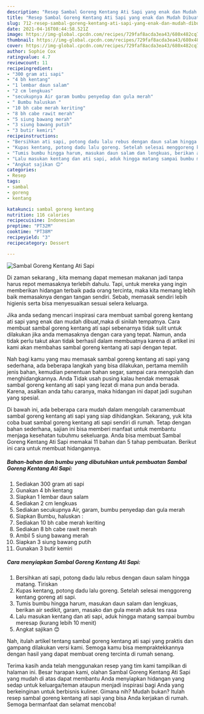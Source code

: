 ```yaml
---
description: "Resep Sambal Goreng Kentang Ati Sapi yang enak dan Mudah Dibuat"
title: "Resep Sambal Goreng Kentang Ati Sapi yang enak dan Mudah Dibuat"
slug: 712-resep-sambal-goreng-kentang-ati-sapi-yang-enak-dan-mudah-dibuat
date: 2021-04-16T08:44:58.521Z
image: https://img-global.cpcdn.com/recipes/729faf8acda3ea43/680x482cq70/sambal-goreng-kentang-ati-sapi-foto-resep-utama.jpg
thumbnail: https://img-global.cpcdn.com/recipes/729faf8acda3ea43/680x482cq70/sambal-goreng-kentang-ati-sapi-foto-resep-utama.jpg
cover: https://img-global.cpcdn.com/recipes/729faf8acda3ea43/680x482cq70/sambal-goreng-kentang-ati-sapi-foto-resep-utama.jpg
author: Sophie Cox
ratingvalue: 4.7
reviewcount: 11
recipeingredient:
- "300 gram ati sapi"
- "4 bh kentang"
- "1 lembar daun salam"
- "2 cm lengkuas"
- "secukupnya Air garam bumbu penyedap dan gula merah"
- " Bumbu haluskan "
- "10 bh cabe merah keriting"
- "8 bh cabe rawit merah"
- "5 siung bawang merah"
- "3 siung bawang putih"
- "3 butir kemiri"
recipeinstructions:
- "Bersihkan ati sapi, potong dadu lalu rebus dengan daun salam hingga matang. Tiriskan"
- "Kupas kentang, potong dadu lalu goreng. Setelah selesai menggoreng kentang goreng ati sapi."
- "Tumis bumbu hingga harum, masukan daun salam dan lengkuas, berikan air sedikit, garam, masako dan gula merah aduk tes rasa"
- "Lalu masukan kentang dan ati sapi, aduk hingga matang sampai bumbu meresap (kurang lebih 10 menit)"
- "Angkat sajikan 😊"
categories:
- Resep
tags:
- sambal
- goreng
- kentang

katakunci: sambal goreng kentang 
nutrition: 116 calories
recipecuisine: Indonesian
preptime: "PT32M"
cooktime: "PT38M"
recipeyield: "3"
recipecategory: Dessert

---
```



![Sambal Goreng Kentang Ati Sapi](https://img-global.cpcdn.com/recipes/729faf8acda3ea43/680x482cq70/sambal-goreng-kentang-ati-sapi-foto-resep-utama.jpg)

Di zaman  sekarang , kita memang dapat memesan makanan jadi tanpa harus repot memasaknya terlebih dahulu. Tapi, untuk mereka yang ingin memberikan hidangan terbaik pada orang tercinta, maka kita memang lebih baik memasaknya dengan tangan sendiri. Sebab, memasak sendiri lebih higienis serta bisa menyesuaikan sesuai selera keluarga.

Jika anda sedang mencari inspirasi cara membuat sambal goreng kentang ati sapi yang enak dan mudah dibuat,maka di sinilah tempatnya. Cara membuat sambal goreng kentang ati sapi  sebenarnya tidak sulit untuk dilakukan jika anda memasaknya dengan cara yang tepat. Namun, anda tidak perlu takut akan tidak berhasil dalam membuatnya 
karena di artikel ini kami akan membahas sambal goreng kentang ati sapi dengan tepat.  



Nah bagi kamu yang mau memasak sambal goreng kentang ati sapi yang sederhana, ada beberapa langkah yang bisa dilakukan, pertama memilih jenis bahan, kemudian penentuan bahan segar, sampai cara mengolah dan menghidangkannya. Anda Tidak usah pusing kalau hendak memasak sambal goreng kentang ati sapi yang lezat di mana pun anda berada. Karena, asalkan anda  tahu caranya, maka hidangan ini dapat jadi suguhan yang spesial.

Di bawah ini, ada beberapa cara mudah dalam mengolah caramembuat sambal goreng kentang ati sapi yang siap dihidangkan. Sekarang, yuk kita coba buat sambal goreng kentang ati sapi sendiri di rumah. Tetap dengan bahan sederhana, sajian ini bisa memberi manfaat untuk membantu menjaga kesehatan tubuhmu sekeluarga. Anda bisa membuat Sambal Goreng Kentang Ati Sapi memakai 11 bahan dan 5 tahap pembuatan. Berikut ini cara untuk membuat hidangannya.

<!--inarticleads1-->

##### Bahan-bahan dan bumbu yang dibutuhkan untuk pembuatan Sambal Goreng Kentang Ati Sapi:

1. Sediakan 300 gram ati sapi
1. Gunakan 4 bh kentang
1. Siapkan 1 lembar daun salam
1. Sediakan 2 cm lengkuas
1. Sediakan secukupnya Air, garam, bumbu penyedap dan gula merah
1. Siapkan  Bumbu, haluskan :
1. Sediakan 10 bh cabe merah keriting
1. Sediakan 8 bh cabe rawit merah
1. Ambil 5 siung bawang merah
1. Siapkan 3 siung bawang putih
1. Gunakan 3 butir kemiri




<!--inarticleads2-->

##### Cara menyiapkan Sambal Goreng Kentang Ati Sapi:

1. Bersihkan ati sapi, potong dadu lalu rebus dengan daun salam hingga matang. Tiriskan
1. Kupas kentang, potong dadu lalu goreng. Setelah selesai menggoreng kentang goreng ati sapi.
1. Tumis bumbu hingga harum, masukan daun salam dan lengkuas, berikan air sedikit, garam, masako dan gula merah aduk tes rasa
1. Lalu masukan kentang dan ati sapi, aduk hingga matang sampai bumbu meresap (kurang lebih 10 menit)
1. Angkat sajikan 😊




Nah, itulah artikel tentang  sambal goreng kentang ati sapi  yang praktis dan gampang dilakukan versi kami. Semoga kamu bisa mempraktekkannya dengan hasil yang dapat membuat oreng tercinta di rumah senang. 

Terima kasih anda telah menggunakan resep yang tim kami tampilkan di halaman ini. Besar harapan kami, olahan  Sambal Goreng Kentang Ati Sapi yang mudah di atas dapat membantu Anda menyiapkan hidangan yang sedap untuk keluarga/teman ataupun menjadi inspirasi bagi Anda yang berkeinginan untuk berbisnis kuliner. Gimana nih? Mudah bukan? Itulah resep sambal goreng kentang ati sapi yang bisa Anda kerjakan di rumah. Semoga bermanfaat dan selamat mencoba!

